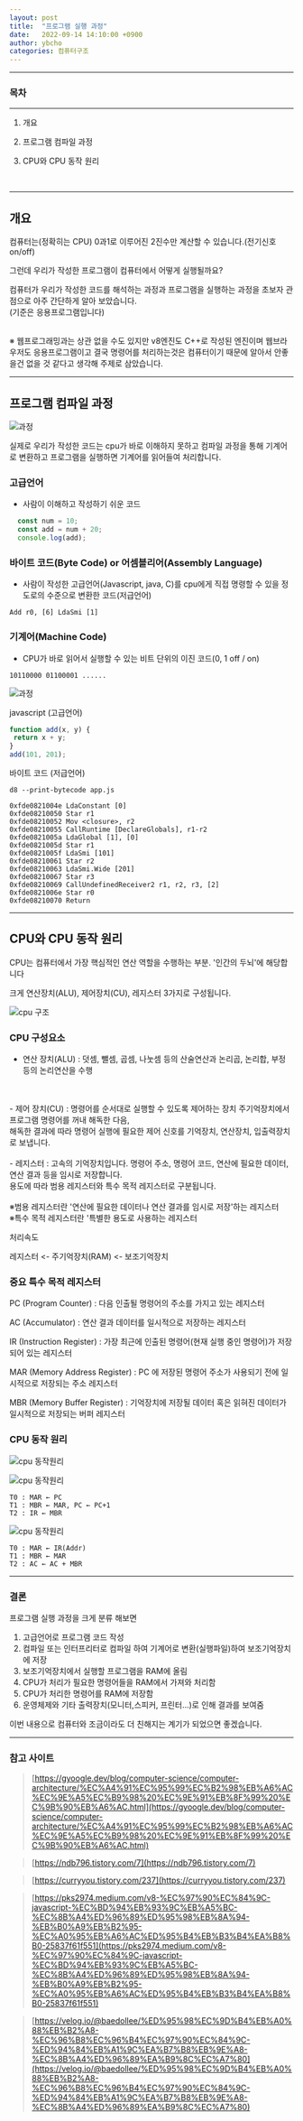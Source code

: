 ```yaml
---
layout: post
title:  "프로그램 실행 과정"
date:   2022-09-14 14:10:00 +0900
author: ybcho
categories: 컴퓨터구조
---
```

<hr/>

### 목차

---

1. 개요
2. 프로그램 컴파일 과정
3. CPU와 CPU 동작 원리

   <br />

---
## 개요

컴퓨터는(정확히는 CPU) 0과1로 이루어진 2진수만 계산할 수 있습니다.(전기신호 on/off)

그런데 우리가 작성한 프로그램이 컴퓨터에서 어떻게 실행될까요?

컴퓨터가 우리가 작성한 코드를 해석하는 과정과 프로그램을 실행하는 과정을 초보자 관점으로 아주 간단하게 알아 보았습니다.
<br>(기준은 응용프로그램입니다)

<br>
※ 웹프로그래밍과는 상관 없을 수도 있지만 v8엔진도 C++로 작성된 엔진이며 웹브라우저도 응용프로그램이고 결국 명령어를 처리하는것은 컴퓨터이기
때문에 알아서 안좋을건 없을 것 같다고 생각해 주제로 삼았습니다.

<br />

---
## 프로그램 컴파일 과정

![과정](/assets/images/ybcho/program-compile.png)

실제로 우리가 작성한 코드는 cpu가 바로 이해하지 못하고 컴파일 과정을 통해 기계어로 변환하고
프로그램을 실행하면 기계어를 읽어들여 처리합니다.

### 고급언어
- 사람이 이해하고 작성하기 쉬운 코드

```jsx
  const num = 10;
  const add = num + 20;
  console.log(add);
```

### 바이트 코드(Byte Code) or 어셈블리어(Assembly Language)
- 사람이 작성한 고급언어(Javascript, java, C)를 cpu에게 직접 명령할 수 있을 정도로의 수준으로 변환한 코드(저급언어)

```
Add r0, [6] LdaSmi [1]
```

### 기계어(Machine Code)
- CPU가 바로 읽어서 실행할 수 있는 비트 단위의 이진 코드(0, 1  off / on)

```
10110000 01100001 ......
```

![과정](/assets/images/ybcho/assembly.png)


javascript (고급언어)
```jsx
function add(x, y) {
 return x + y;
}
add(101, 201);
```

바이트 코드 (저급언어)

```
d8 --print-bytecode app.js

0xfde0821004e LdaConstant [0]
0xfde08210050 Star r1
0xfde08210052 Mov <closure>, r2
0xfde08210055 CallRuntime [DeclareGlobals], r1-r2
0xfde0821005a LdaGlobal [1], [0]
0xfde0821005d Star r1
0xfde0821005f LdaSmi [101]
0xfde08210061 Star r2
0xfde08210063 LdaSmi.Wide [201]
0xfde08210067 Star r3
0xfde08210069 CallUndefinedReceiver2 r1, r2, r3, [2]
0xfde0821006e Star r0
0xfde08210070 Return
```

---

## CPU와 CPU 동작 원리

CPU는 컴퓨터에서 가장 핵심적인 연산 역할을 수행하는 부분. '인간의 두뇌'에 해당합니다

크게 연산장치(ALU), 제어장치(CU), 레지스터 3가지로 구성됩니다.

![cpu 구조](/assets/images/ybcho/cpu.png)

### CPU 구성요소

- 연산 장치(ALU) : 덧셈, 뺄셈, 곱셈, 나눗셈 등의 산술연산과 논리곱, 논리합, 부정 등의 논리연산을 수행
<br>
<br>
- 제어 장치(CU) : 명령어를 순서대로 실행할 수 있도록 제어하는 장치 주기억장치에서 프로그램 명령어를 꺼내 해독한 다음,
<br>해독한 결과에 따라 명령어 실행에 필요한 제어 신호를 기억장치, 연산장치, 입출력장치로 보냅니다.
  <br>
  <br>
- 레지스터 : 고속의 기억장치입니다. 명령어 주소, 명령어 코드, 연산에 필요한 데이터, 연산 결과 등을 임시로 저장합니다.
<br>용도에 따라 범용 레지스터와 특수 목적 레지스터로 구분됩니다.
<br><br>
※범용 레지스터란 '연산에 필요한 데이터나 연산 결과를 임시로 저장'하는 레지스터<br>
※특수 목적 레지스터란 '특별한 용도로 사용하는 레지스터

처리속도

레지스터 <- 주기억장치(RAM) <- 보조기억장치
<br />


### 중요 특수 목적 레지스터
PC (Program Counter) : 다음 인출될 명령어의 주소를 가지고 있는 레지스터

AC (Accumulator) : 연산 결과 데이터를 일시적으로 저장하는 레지스터

IR (Instruction Register) : 가장 최근에 인출된 명령어(현재 실행 중인 명령어)가 저장되어 있는 레지스터

MAR (Memory Address Register) : PC 에 저장된 명령어 주소가 사용되기 전에 일시적으로 저장되는 주소 레지스터

MBR (Memory Buffer Register) : 기억장치에 저장될 데이터 혹은 읽혀진 데이터가 일시적으로 저장되는 버퍼 레지스터

### CPU 동작 원리
![cpu 동작원리](/assets/images/ybcho/cpu3.jpg)


![cpu 동작원리](/assets/images/ybcho/cpu2.jpg)

```
T0 : MAR ← PC
T1 : MBR ← MAR, PC ← PC+1
T2 : IR ← MBR
```

![cpu 동작원리](/assets/images/ybcho/cpu4.jpg)

```
T0 : MAR ← IR(Addr)
T1 : MBR ← MAR
T2 : AC ← AC + MBR
```


---
### 결론

프로그램 실행 과정을 크게 분류 해보면

1. 고급언어로 프로그램 코드 작성
2. 컴파일 또는 인터프리터로 컴파일 하여 기계어로 변환(실행파일)하여 보조기억장치에 저장
3. 보조기억장치에서 실행할 프로그램을 RAM에 올림 
4. CPU가 처리가 필요한 명령어들을 RAM에서 가져와 처리함
5. CPU가 처리한 명령어를 RAM에 저장함
6. 운영체제와 기타 출력장치(모니터,스피커, 프린터...)로 인해 결과를 보여줌

이번 내용으로 컴퓨터와 조금이라도 더 친해지는 계기가 되었으면 좋겠습니다.

---
### 참고 사이트

> [https://gyoogle.dev/blog/computer-science/computer-architecture/%EC%A4%91%EC%95%99%EC%B2%98%EB%A6%AC%EC%9E%A5%EC%B9%98%20%EC%9E%91%EB%8F%99%20%EC%9B%90%EB%A6%AC.html](https://gyoogle.dev/blog/computer-science/computer-architecture/%EC%A4%91%EC%95%99%EC%B2%98%EB%A6%AC%EC%9E%A5%EC%B9%98%20%EC%9E%91%EB%8F%99%20%EC%9B%90%EB%A6%AC.html)

> [https://ndb796.tistory.com/7](https://ndb796.tistory.com/7)
 
> [https://curryyou.tistory.com/237](https://curryyou.tistory.com/237)
 
> [https://pks2974.medium.com/v8-%EC%97%90%EC%84%9C-javascript-%EC%BD%94%EB%93%9C%EB%A5%BC-%EC%8B%A4%ED%96%89%ED%95%98%EB%8A%94-%EB%B0%A9%EB%B2%95-%EC%A0%95%EB%A6%AC%ED%95%B4%EB%B3%B4%EA%B8%B0-25837f61f551](https://pks2974.medium.com/v8-%EC%97%90%EC%84%9C-javascript-%EC%BD%94%EB%93%9C%EB%A5%BC-%EC%8B%A4%ED%96%89%ED%95%98%EB%8A%94-%EB%B0%A9%EB%B2%95-%EC%A0%95%EB%A6%AC%ED%95%B4%EB%B3%B4%EA%B8%B0-25837f61f551)
 
> [https://velog.io/@baedollee/%ED%95%98%EC%9D%B4%EB%A0%88%EB%B2%A8-%EC%96%B8%EC%96%B4%EC%97%90%EC%84%9C-%ED%94%84%EB%A1%9C%EA%B7%B8%EB%9E%A8-%EC%8B%A4%ED%96%89%EA%B9%8C%EC%A7%80](https://velog.io/@baedollee/%ED%95%98%EC%9D%B4%EB%A0%88%EB%B2%A8-%EC%96%B8%EC%96%B4%EC%97%90%EC%84%9C-%ED%94%84%EB%A1%9C%EA%B7%B8%EB%9E%A8-%EC%8B%A4%ED%96%89%EA%B9%8C%EC%A7%80)



